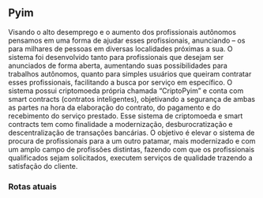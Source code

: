 ## Pyim 

Visando o alto desemprego e o aumento dos profissionais autônomos pensamos em uma forma de ajudar esses profissionais, anunciando – os para milhares de pessoas em diversas localidades próximas a sua. O sistema foi desenvolvido tanto para profissionais que desejam ser anunciados de forma aberta, aumentando suas possibilidades para trabalhos autônomos, quanto para simples usuários que queiram contratar esses profissionais, facilitando a busca por serviço em específico.
O sistema possui criptomoeda própria chamada “CriptoPyim” e conta com smart contracts (contratos inteligentes), objetivando a segurança de ambas as partes na hora da elaboração do contrato, do pagamento e do recebimento do serviço prestado. Esse sistema de criptomoeda e smart contracts tem como finalidade a modernização, desburocratização e descentralização de transações bancárias.
O objetivo é elevar o sistema de procura de profissionais para a um outro patamar, mais modernizado e com um amplo campo de profissões distintas, fazendo com que os profissionais qualificados sejam solicitados, executem serviços de qualidade trazendo a satisfação do cliente.

### Rotas atuais 

